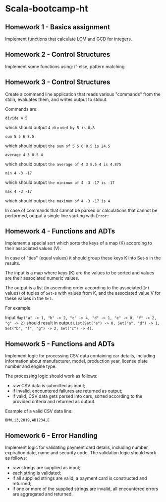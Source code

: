 # Scala-bootcamp-ht

## Homework 1 - Basics assignment

Implement functions that calculate [LCM](https://en.wikipedia.org/wiki/Least_common_multiple) and [GCD](https://en.wikipedia.org/wiki/Greatest_common_divisor) for integers.

## Homework 2 - Control Structures

Implement some functions using: if-else, pattern matching

## Homework 3 - Control Structures

Create a command line application that reads various "commands" from the
stdin, evaluates them, and writes output to stdout.

Commands are:
```
divide 4 5
```  
which should output `4 divided by 5 is 0.8`

```
sum 5 5 6 8.5
```
which should output `the sum of 5 5 6 8.5 is 24.5`

```
average 4 3 8.5 4
```
which should output `the average of 4 3 8.5 4 is 4.875`

```
min 4 -3 -17
```
which should output `the minimum of 4 -3 -17 is -17`

```
max 4 -3 -17
```
which should output `the maximum of 4 -3 -17 is 4`

In case of commands that cannot be parsed or calculations that cannot be performed,
output a single line starting with `Error: `

## Homework 4 - Functions and ADTs

Implement a special sort which sorts the keys of a map (K) according to their associated values (V).

In case of "ties" (equal values) it should group these keys K into Set-s in the results.

The input is a map where keys (K) are the values to be sorted and values are their associated numeric values.

The output is a list (in ascending order according to the associated `Int` values) of tuples of `Set`-s with values from K, and the associated value V for these values in the `Set`.

For example:

Input `Map("a" -> 1, "b" -> 2, "c" -> 4, "d" -> 1, "e" -> 0, "f" -> 2, "g" -> 2)` should result in output `List(Set("e") -> 0, Set("a", "d") -> 1, Set("b", "f", "g") -> 2, Set("c") -> 4)`.

## Homework 5 - Functions and ADTs

Implement logic for processing CSV data containing car details, including information about manufacturer,
model, production year, license plate number and engine type.

The processing logic should work as follows:

* raw CSV data is submitted as input;
* if invalid, encountered failures are returned as output;
* if valid, CSV data gets parsed into cars, sorted according to the provided criteria and returned as output.

Example of a valid CSV data line:

```text
BMW,i3,2019,AB1234,E
```

## Homework 6 - Error Handling

Implement logic for validating payment card details, including number, expiration date, name and security
code. The validation logic should work as follows:

* raw strings are supplied as input;
* each string is validated;
* if all supplied strings are valid, a payment card is constructed and returned;
* if one or more of the supplied strings are invalid, all encountered errors are aggregated and returned.
